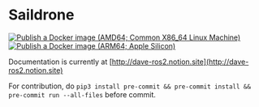 # Saildrone

[![Publish a Docker image (AMD64; Common X86_64 Linux Machine)](https://github.com/IOES-Lab/Saildrone/actions/workflows/docker-amd64.yml/badge.svg)](https://github.com/IOES-Lab/Saildrone/actions/workflows/docker-amd64.yml)
[![Publish a Docker image (ARM64; Apple Silicon)](https://github.com/IOES-Lab/dave/actions/workflows/docker-arm64v8.yml/badge.svg?branch=ros2)](https://github.com/IOES-Lab/Saildrone/actions/workflows/docker-arm64v8.yml)

Documentation is currently at [http://dave-ros2.notion.site](http://dave-ros2.notion.site)

For contribution, do `pip3 install pre-commit && pre-commit install && pre-commit run --all-files` before commit.
